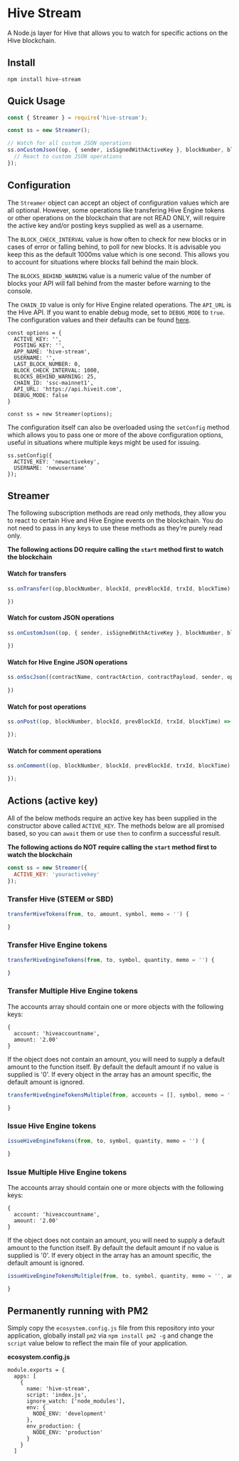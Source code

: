 # Hive Stream

A Node.js layer for Hive that allows you to watch for specific actions on the Hive blockchain.

## Install

```shell
npm install hive-stream
```

## Quick Usage

```javascript
const { Streamer } = require('hive-stream');

const ss = new Streamer();

// Watch for all custom JSON operations
ss.onCustomJson((op, { sender, isSignedWithActiveKey }, blockNumber, blockId, prevBlockId, trxId, blockTime) => {
  // React to custom JSON operations
});
```

## Configuration

The `Streamer` object can accept an object of configuration values which are all optional. However, some operations like transfering Hive Engine tokens or other operations on the blockchain that are not READ ONLY, will require the active key and/or posting keys supplied as well as a username.

The `BLOCK_CHECK_INTERVAL` value is how often to check for new blocks or in cases of error or falling behind, to poll for new blocks. It is advisable you keep this as the default 1000ms value which is one second. This allows you to account for situations where blocks fall behind the main block.

The `BLOCKS_BEHIND_WARNING` value is a numeric value of the number of blocks your API will fall behind from the master before warning to the console.

The `CHAIN_ID` value is only for Hive Engine related operations. The `API_URL` is the Hive API. If you want to enable debug mode, set to `DEBUG_MODE` to `true`. The configuration values and their defaults can be found [here](https://github.com/Vheissu/hive-stream/blob/master/config.js).

```
const options = {
  ACTIVE_KEY: '',
  POSTING_KEY: '',
  APP_NAME: 'hive-stream',
  USERNAME: '',
  LAST_BLOCK_NUMBER: 0,
  BLOCK_CHECK_INTERVAL: 1000,
  BLOCKS_BEHIND_WARNING: 25,
  CHAIN_ID: 'ssc-mainnet1',
  API_URL: 'https://api.hiveit.com',
  DEBUG_MODE: false
}

const ss = new Streamer(options);
```

The configuration itself can also be overloaded using the `setConfig` method which allows you to pass one or more of the above configuration options, useful in situations where multiple keys might be used for issuing.

```
ss.setConfig({
  ACTIVE_KEY: 'newactivekey',
  USERNAME: 'newusername'
});
```

## Streamer

The following subscription methods are read only methods, they allow you to react to certain Hive and Hive Engine events on the blockchain. You do not need to pass in any keys to use these methods as they're purely read only.

**The following actions DO require calling the `start` method first to watch the blockchain**

#### Watch for transfers

```javascript
ss.onTransfer((op,blockNumber, blockId, prevBlockId, trxId, blockTime) => {

})
```

#### Watch for custom JSON operations
```javascript
ss.onCustomJson((op, { sender, isSignedWithActiveKey }, blockNumber, blockId, prevBlockId, trxId, blockTime) => {
  
})
```

#### Watch for Hive Engine JSON operations
```javascript
ss.onSscJson((contractName, contractAction, contractPayload, sender, op, blockNumber, blockId, prevBlockId, trxId, blockTime) => {
  
})
```

#### Watch for post operations
```javascript
ss.onPost((op, blockNumber, blockId, prevBlockId, trxId, blockTime) => {

});
```

#### Watch for comment operations
```javascript
ss.onComment((op, blockNumber, blockId, prevBlockId, trxId, blockTime) => {

});
```

## Actions (active key)

All of the below methods require an active key has been supplied in the constructor above called `ACTIVE_KEY`. The methods below are all promised based, so you can `await` them or use `then` to confirm a successful result.

**The following actions do NOT require calling the `start` method first to watch the blockchain**

```javascript
const ss = new Streamer({
  ACTIVE_KEY: 'youractivekey'
});
```

### Transfer Hive (STEEM or SBD)
```javascript
transferHiveTokens(from, to, amount, symbol, memo = '') {

}
```

### Transfer Hive Engine tokens
```javascript
transferHiveEngineTokens(from, to, symbol, quantity, memo = '') {

}
```

### Transfer Multiple Hive Engine tokens

The accounts array should contain one or more objects with the following keys:

```
{
  account: 'hiveaccountname',
  amount: '2.00'
}
```

If the object does not contain an amount, you will need to supply a default amount to the function itself. By default the default amount if no value is supplied is '0'. If every object in the array has an amount specific, the default amount is ignored.

```javascript
transferHiveEngineTokensMultiple(from, accounts = [], symbol, memo = '', amount = '0') {

}
```

### Issue Hive Engine tokens
```javascript
issueHiveEngineTokens(from, to, symbol, quantity, memo = '') {

}
```

### Issue Multiple Hive Engine tokens

The accounts array should contain one or more objects with the following keys:

```
{
  account: 'hiveaccountname',
  amount: '2.00'
}
```

If the object does not contain an amount, you will need to supply a default amount to the function itself. By default the default amount if no value is supplied is '0'. If every object in the array has an amount specific, the default amount is ignored.

```javascript
issueHiveEngineTokensMultiple(from, to, symbol, quantity, memo = '', amount = '0') {

}
```

## Permanently running with PM2

Simply copy the `ecosystem.config.js` file from this repository into your application, globally install `pm2` via `npm install pm2 -g` and change the `script` value below to reflect the main file of your application.

**ecosystem.config.js**

```
module.exports = {
  apps: [
    {
      name: 'hive-stream',
      script: 'index.js',
      ignore_watch: ['node_modules'],
      env: {
        NODE_ENV: 'development'
      },
      env_production: {
        NODE_ENV: 'production'
      }
    }
  ]
```
